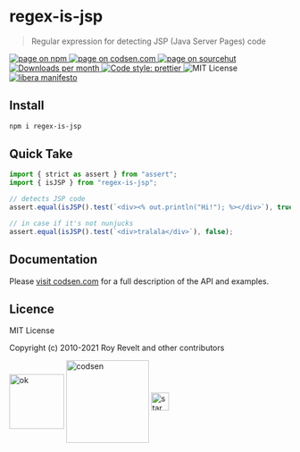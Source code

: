 # regex-is-jsp

> Regular expression for detecting JSP (Java Server Pages) code

<div class="package-badges">
  <a href="https://www.npmjs.com/package/regex-is-jsp" rel="nofollow noreferrer noopener">
    <img src="https://img.shields.io/badge/-npm-blue?style=flat-square" alt="page on npm">
  </a>
  <a href="https://codsen.com/os/regex-is-jsp" rel="nofollow noreferrer noopener">
    <img src="https://img.shields.io/badge/-codsen-blue?style=flat-square" alt="page on codsen.com">
  </a>
  <a href="https://git.sr.ht/~royston/codsen/tree/master/packages/regex-is-jsp" rel="nofollow noreferrer noopener">
    <img src="https://img.shields.io/badge/-sourcehut-blue?style=flat-square" alt="page on sourcehut">
  </a>
  <a href="https://npmcharts.com/compare/regex-is-jsp?interval=30" rel="nofollow noreferrer noopener" target="_blank">
    <img src="https://img.shields.io/npm/dm/regex-is-jsp.svg?style=flat-square" alt="Downloads per month">
  </a>
  <a href="https://prettier.io" rel="nofollow noreferrer noopener" target="_blank">
    <img src="https://img.shields.io/badge/code_style-prettier-brightgreen.svg?style=flat-square" alt="Code style: prettier">
  </a>
  <img src="https://img.shields.io/badge/licence-MIT-brightgreen.svg?style=flat-square" alt="MIT License">
  <a href="https://liberamanifesto.com" rel="nofollow noreferrer noopener" target="_blank">
    <img src="https://img.shields.io/badge/libera-manifesto-lightgrey.svg?style=flat-square" alt="libera manifesto">
  </a>
</div>

## Install

```bash
npm i regex-is-jsp
```

## Quick Take

```js
import { strict as assert } from "assert";
import { isJSP } from "regex-is-jsp";

// detects JSP code
assert.equal(isJSP().test(`<div><% out.println("Hi!"); %></div>`), true);

// in case if it's not nunjucks
assert.equal(isJSP().test(`<div>tralala</div>`), false);
```

## Documentation

Please [visit codsen.com](https://codsen.com/os/regex-is-jsp/) for a full description of the API and examples.

## Licence

MIT License

Copyright (c) 2010-2021 Roy Revelt and other contributors

<img src="https://codsen.com/images/png-codsen-ok.png" width="98" alt="ok" align="center"> <img src="https://codsen.com/images/png-codsen-1.png" width="148" alt="codsen" align="center"> <img src="https://codsen.com/images/png-codsen-star-small.png" width="32" alt="star" align="center">
